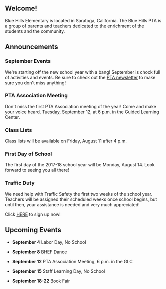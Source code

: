 ## Welcome!

Blue Hills Elementary is located in Saratoga, California. The Blue Hills PTA is a group of parents and teachers dedicated to the enrichment of the students and the community.

## Announcements

### September Events

We're starting off the new school year with a bang!  September is chock full of activities and events.  Be sure to check out the [PTA newsletter](http://www.bluehillspta.org/assets/bulletins/20170825_BHPTA_Newsletter.pdf) to make sure you don't miss anything!

### PTA Association Meeting

Don't miss the first PTA Association meeting of the year!  Come and make your voice heard.  Tuesday, September 12, at 6 p.m. in the Guided Learning Center.

### Class Lists

Class lists will be available on Friday, August 11 after 4 p.m.

### First Day of School

The first day of the 2017-18 school year will be Monday, August 14.  Look forward to seeing you all there!

### Traffic Duty

We need help with Traffic Safety the first two weeks of the school year. Teachers will be assigned their scheduled weeks once school begins, but until then, your assistance is needed and very much appreciated!

Click [HERE](https://docs.google.com/spreadsheets/d/1MyEacaLFZnrpGiIq18mf9evZ03L-nttFJPSLmKkPOms/edit#gid=0) to sign up now!

## Upcoming Events

- **September 4** Labor Day, No School
    
- **September 8** BHEF Dance

- **September 12** PTA Association Meeting, 6 p.m. in the GLC

- **September 15** Staff Learning Day, No School

- **September 18-22** Book Fair
